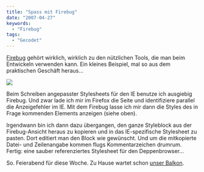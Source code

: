 ```yaml
---
title: "Spass mit Firebug"
date: "2007-04-27"
keywords:
  - "Firebug"
tags:
  - "Gecodet"
---
```


[Firebug](http://getfirebug.com) gehört wirklich, wirklich zu den nützlichen Tools, die man beim Entwickeln verwenden kann. Ein kleines Beispiel, mal so aus dem praktischen Geschäft heraus…

![](/img/codecandies/ZZ0A209C6E.jpg)

Beim Schreiben angepasster Stylesheets für den IE benutze ich ausgiebig Firebug. Und zwar lade ich mir im Firefox die Seite und identifiziere parallel die Anzeigefehler im IE. Mit dem Firebug lasse ich mir dann die Styles des in Frage kommenden Elements anzeigen (siehe oben).

Irgendwann bin ich dann dazu übergangen, den ganze Styleblock aus der Firebug-Ansicht heraus zu kopieren und in das IE-spezifische Stylesheet zu pasten. Dort editiert man den Block wie gewünscht. Und um die mitkopierte Datei- und Zeilenangabe kommen flugs Kommentarzeichen drumrum. Fertig: eine sauber referenziertes Stylesheet für den Deppenbrowser…

So. Feierabend für diese Woche. Zu Hause wartet schon [unser Balkon](https://abraxandria.de/post/2007/04/27/balkonien-eroeffnet/).
